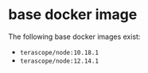 # base docker image

The following base docker images exist:

- `terascope/node:10.18.1`
- `terascope/node:12.14.1`

